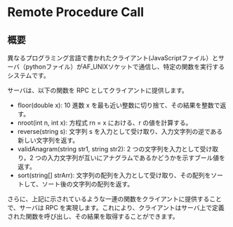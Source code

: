 # Remote Procedure Call

## 概要
異なるプログラミング言語で書かれたクライアント(JavaScriptファイル）とサーバ（pythonファイル）がAF_UNIXソケットで通信し、特定の関数を実行するシステムです。</br>

サーバは、以下の関数を RPC としてクライアントに提供します。</br>

- floor(double x): 10 進数 x を最も近い整数に切り捨て、その結果を整数で返す。
- nroot(int n, int x): 方程式 rn = x における、r の値を計算する。
- reverse(string s): 文字列 s を入力として受け取り、入力文字列の逆である新しい文字列を返す。
- validAnagram(string str1, string str2): 2 つの文字列を入力として受け取り，2 つの入力文字列が互いにアナグラムであるかどうかを示すブール値を返す。
- sort(string[] strArr): 文字列の配列を入力として受け取り、その配列をソートして、ソート後の文字列の配列を返す。

さらに、上記に示されているような一連の関数をクライアントに提供することで、サーバは RPC を実現します。これにより、クライアントはサーバ上で定義された関数を呼び出し、その結果を取得することができます。
